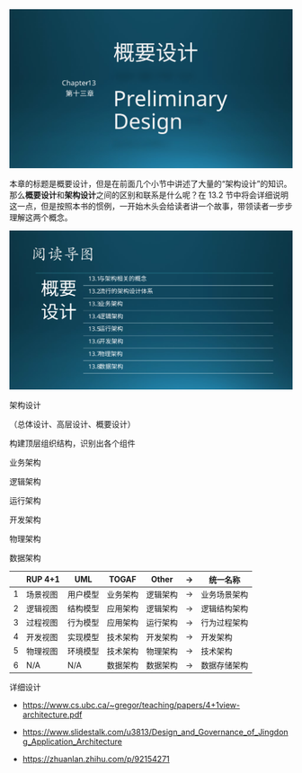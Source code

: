 

<img src="img/Slide1.SVG"/>

本章的标题是概要设计，但是在前面几个小节中讲述了大量的“架构设计”的知识。那么**概要设计**和**架构设计**之间的区别和联系是什么呢？在 13.2 节中将会详细说明这一点，但是按照本书的惯例，一开始木头会给读者讲一个故事，带领读者一步步理解这两个概念。

<img src="img/Slide2.SVG"/>



架构设计

（总体设计、高层设计、概要设计）


构建顶层组织结构，识别出各个组件

业务架构

逻辑架构

运行架构

开发架构

物理架构

数据架构


||RUP 4+1|UML|TOGAF|Other|$\rightarrow$|统一名称|
|-|-|-|-|-|-|-|
|1|场景视图|用户模型|业务架构|逻辑架构|$\rightarrow$|业务场景架构|
|2|逻辑视图|结构模型|应用架构|逻辑架构|$\rightarrow$|逻辑结构架构|
|3|过程视图|行为模型|应用架构|运行架构|$\rightarrow$|行为过程架构|
|4|开发视图|实现模型|技术架构|开发架构|$\rightarrow$|开发架构|
|5|物理视图|环境模型|技术架构|物理架构|$\rightarrow$|技术架构|
|6|N/A|N/A|数据架构|数据架构|$\rightarrow$|数据存储架构|


详细设计

- https://www.cs.ubc.ca/~gregor/teaching/papers/4+1view-architecture.pdf


- https://www.slidestalk.com/u3813/Design_and_Governance_of_Jingdong_Application_Architecture


- https://zhuanlan.zhihu.com/p/92154271
